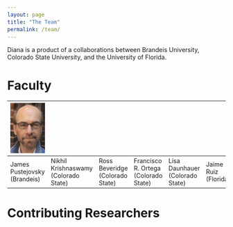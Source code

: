 ```yaml
---
layout: page
title: "The Team"
permalink: /team/
---
```


Diana is a product of a collaborations between Brandeis University, Colorado State University, and the University of Florida.

# Faculty

| <img src="../assets/images/headshots/pustejovsky.png" width="320"> | | | | | |
|-|-|-|-|-|-|
| James Pustejovsky (Brandeis) | Nikhil Krishnaswamy (Colorado State) | Ross Beveridge (Colorado State) | Francisco R. Ortega (Colorado State) | Lisa Daunhauer (Colorado State) | Jaime Ruiz (Florida)

# Contributing Researchers

